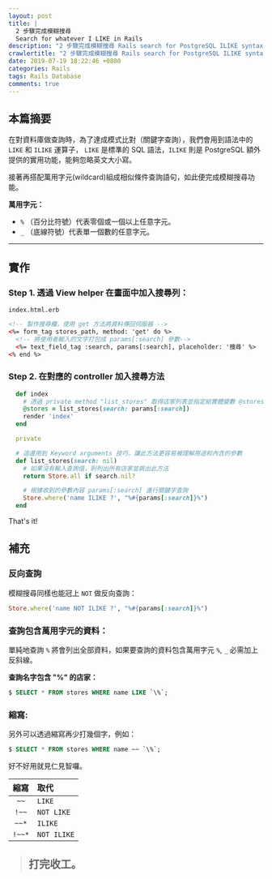 ```yaml
---
layout: post
title: |
  2 步驟完成模糊搜尋  
  Search for whatever I LIKE in Rails
description: "2 步驟完成模糊搜尋 Rails search for PostgreSQL ILIKE syntax"
crawlertitle: "2 步驟完成模糊搜尋 Rails search for PostgreSQL ILIKE syntax"
date: 2019-07-19 18:22:46 +0800
categories: Rails
tags: Rails Database
comments: true
---
```


## 本篇摘要
在對資料庫做查詢時，為了達成模式比對（關鍵字查詢），我們會用到語法中的 `LIKE` 和 `ILIKE` 運算子，
`LIKE` 是標準的 SQL 語法，`ILIKE` 則是 PostgreSQL 額外提供的實用功能，能夠忽略英文大小寫。

接著再搭配萬用字元(wildcard)組成相似條件查詢語句，如此便完成模糊搜尋功能。

**萬用字元：**
  - `%` （百分比符號）代表零個或一個以上任意字元。
  - `_` （底線符號）代表單一個數的任意字元。

---

## 實作

### Step 1. 透過 View helper 在畫面中加入搜尋列：
`index.html.erb`

```html
<!-- 製作搜尋欄，使用 get 方法將資料傳回伺服器 -->
<%= form_tag stores_path, method: 'get' do %>
  <!-- 將使用者輸入的文字打包成 params[:search] 參數-->
  <%= text_field_tag :search, params[:search], placeholder: '搜尋' %>
<% end %>
```

### Step 2. 在對應的 controller 加入搜尋方法
```ruby
  def index
    # 透過 private method "list_stores" 取得店家列表並指定給實體變數 @stores
    @stores = list_stores(search: params[:search])
    render 'index'
  end

  private

  # 這邊用到 Keyword arguments 技巧，讓此方法更容易被理解用途和內含的參數
  def list_stores(search: nil)
    # 如果沒有輸入查詢值，則列出所有店家並跳出此方法
    return Store.all if search.nil?

    # 根據收到的參數內容 params[:search] 進行關鍵字查詢
    Store.where('name ILIKE ?', "%#{params[:search]}%")
  end
```
That's it!

## 補充
### 反向查詢

模糊搜尋同樣也能冠上 `NOT` 做反向查詢：
```ruby
Store.where('name NOT ILIKE ?', "%#{params[:search]}%")
```

### 查詢包含萬用字元的資料：

  單純地查詢 `%` 將會列出全部資料，如果要查詢的資料包含萬用字元 `%`, `_` 必需加上反斜線。

  **查詢名字包含 "%" 的店家：**

  ```sql
  $ SELECT * FROM stores WHERE name LIKE `\%`;
  ```

### 縮寫:
另外可以透過縮寫再少打幾個字，例如：

  ```sql
  $ SELECT * FROM stores WHERE name ~~ `\%`;
  ```

好不好用就見仁見智囉。

  | 縮寫 | 取代 |
  | :-: | :- |
  |`~~` | `LIKE`|
  |`!~~` | `NOT LIKE`|
  |`~~*` | `ILIKE`|
  |`!~~*` | `NOT ILIKE`|

> ## 打完收工。